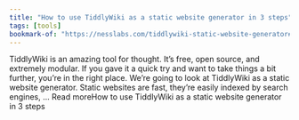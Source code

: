 ```yaml
---
title: "How to use TiddlyWiki as a static website generator in 3 steps"
tags: [tools]
bookmark-of: "https://nesslabs.com/tiddlywiki-static-website-generator#more-8515"
---
```

TiddlyWiki is an amazing tool for thought. It’s free, open source, and extremely modular. If you gave it a quick try and want to take things a bit further, you’re in the right place. We’re going to look at TiddlyWiki as a static website generator. Static websites are fast, they’re easily indexed by search engines, ... Read moreHow to use TiddlyWiki as a static website generator in 3 steps